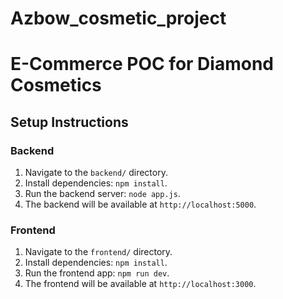 # Azbow_cosmetic_project

# E-Commerce POC for Diamond Cosmetics

## Setup Instructions

### Backend
1. Navigate to the `backend/` directory.
2. Install dependencies: `npm install`.
3. Run the backend server: `node app.js`.
4. The backend will be available at `http://localhost:5000`.

### Frontend
1. Navigate to the `frontend/` directory.
2. Install dependencies: `npm install`.
3. Run the frontend app: `npm run dev`.
4. The frontend will be available at `http://localhost:3000`.
